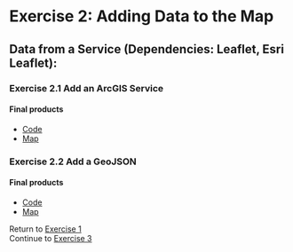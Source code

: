 # Exercise 2: Adding Data to the Map  

## Data from a Service (Dependencies: Leaflet, Esri Leaflet):  

### Exercise 2.1 Add an ArcGIS Service  

#### Final products  
* [Code](../../tree/gh-pages/Exercise2_Adding-Data/2-1_Esri-Service/Final)  
* [Map](http://geospatialem.github.io/getting-started-with-leaflet/Exercise2_Adding-Data/2-1_Esri-Service/Final/index.html)  

### Exercise 2.2 Add a GeoJSON   

#### Final products
* [Code](../../tree/gh-pages/Exercise2_Adding-Data/2-2_GeoJSON/Final)  
* [Map](http://geospatialem.github.io/getting-started-with-leaflet/Exercise2_Adding-Data/2-2_GeoJSON/Final/index.html)  

Return to [Exercise 1](Exercise_1.md)  
Continue to [Exercise 3](Exercise_3.md)  
